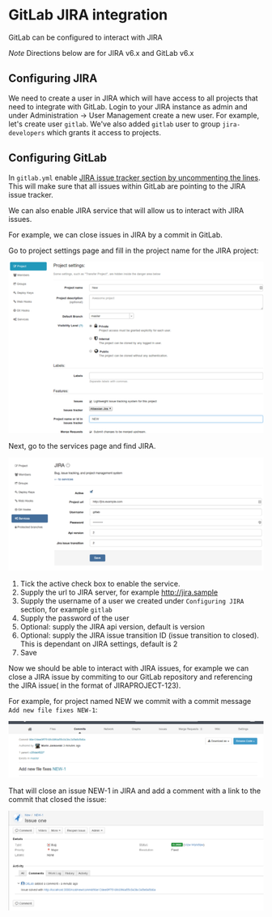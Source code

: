 # GitLab JIRA integration

GitLab can be configured to interact with JIRA

*Note* Directions below are for JIRA v6.x and GitLab v6.x

## Configuring JIRA

We need to create a user in JIRA which will have access to all projects that need to integrate with GitLab.
Login to your JIRA instance as admin and under Administration -> User Management create a new user.
For example, let's create user `gitlab`. We've also added `gitlab` user to group `jira-developers` which grants it access to projects.

## Configuring GitLab

In `gitlab.yml` enable [JIRA issue tracker section by uncommenting the lines](https://gitlab.com/subscribers/gitlab-ee/blob/6-8-stable-ee/config/gitlab.yml.example#L111-115).
This will make sure that all issues within GitLab are pointing to the JIRA issue tracker.

We can also enable JIRA service that will allow us to interact with JIRA issues.

For example, we can close issues in JIRA by a commit in GitLab.

Go to project settings page and fill in the project name for the JIRA project:

![Set the JIRA project name in GitLab to 'NEW'](jira_project_name.png)

Next, go to the services page and find JIRA.

![Jira services page](jira_service.png)

1. Tick the active check box to enable the service.
1. Supply the url to JIRA server, for example http://jira.sample
1. Supply the username of a user we created under `Configuring JIRA` section, for example `gitlab`
1. Supply the password of the user
1. Optional: supply the JIRA api version, default is version
1. Optional: supply the JIRA issue transition ID (issue transition to closed). This is dependant on JIRA settings, default is 2
1. Save

Now we should be able to interact with JIRA issues, for example we can close a JIRA issue by commiting to our GitLab repository and referencing the JIRA issue( in the format of JIRAPROJECT-123).

For example, for project named NEW we commit with a commit message `Add new file fixes NEW-1`:

![A Git commit that causes the JIRA issue to be closed](jira_service_commit.png)

That will close an issue NEW-1 in JIRA and add a comment with a link to the commit that closed the issue:

![The GitLab integration user leaves a comment on JIRA](jira_service_close_issue.png)
